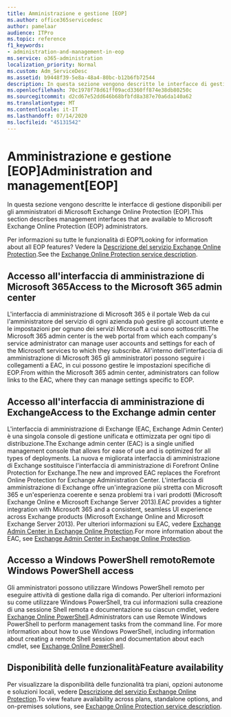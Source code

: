 ```yaml
---
title: Amministrazione e gestione [EOP]
ms.author: office365servicedesc
author: pamelaar
audience: ITPro
ms.topic: reference
f1_keywords:
- administration-and-management-in-eop
ms.service: o365-administration
localization_priority: Normal
ms.custom: Adm_ServiceDesc
ms.assetid: b9448f39-5e8a-48a4-80bc-b12b6fb72544
description: In questa sezione vengono descritte le interfacce di gestione disponibili per gli amministratori di Microsoft Exchange Online Protection (EOP).
ms.openlocfilehash: 70c1978f78d61ff09acd3360ff874e38db80250c
ms.sourcegitcommit: d2cd67e52dd646b68bfbfd8a387e70a6da140a62
ms.translationtype: MT
ms.contentlocale: it-IT
ms.lasthandoff: 07/14/2020
ms.locfileid: "45131542"
---
```

# <a name="administration-and-managementeop"></a><span data-ttu-id="58db7-103">Amministrazione e gestione [EOP]</span><span class="sxs-lookup"><span data-stu-id="58db7-103">Administration and management[EOP]</span></span>

<span data-ttu-id="58db7-104">In questa sezione vengono descritte le interfacce di gestione disponibili per gli amministratori di Microsoft Exchange Online Protection (EOP).</span><span class="sxs-lookup"><span data-stu-id="58db7-104">This section describes management interfaces that are available to Microsoft Exchange Online Protection (EOP) administrators.</span></span>
  
<span data-ttu-id="58db7-105">Per informazioni su tutte le funzionalità di EOP?</span><span class="sxs-lookup"><span data-stu-id="58db7-105">Looking for information about all EOP features?</span></span> <span data-ttu-id="58db7-106">Vedere la [Descrizione del servizio Exchange Online Protection](exchange-online-protection-service-description.md).</span><span class="sxs-lookup"><span data-stu-id="58db7-106">See the [Exchange Online Protection service description](exchange-online-protection-service-description.md).</span></span>
  
## <a name="access-to-the-microsoft-365-admin-center"></a><span data-ttu-id="58db7-107">Accesso all'interfaccia di amministrazione di Microsoft 365</span><span class="sxs-lookup"><span data-stu-id="58db7-107">Access to the Microsoft 365 admin center</span></span>

<span data-ttu-id="58db7-108">L'interfaccia di amministrazione di Microsoft 365 è il portale Web da cui l'amministratore del servizio di ogni azienda può gestire gli account utente e le impostazioni per ognuno dei servizi Microsoft a cui sono sottoscritti.</span><span class="sxs-lookup"><span data-stu-id="58db7-108">The Microsoft 365 admin center is the web portal from which each company's service administrator can manage user accounts and settings for each of the Microsoft services to which they subscribe.</span></span> <span data-ttu-id="58db7-109">All'interno dell'interfaccia di amministrazione di Microsoft 365 gli amministratori possono seguire i collegamenti a EAC, in cui possono gestire le impostazioni specifiche di EOP.</span><span class="sxs-lookup"><span data-stu-id="58db7-109">From within the Microsoft 365 admin center, administrators can follow links to the EAC, where they can manage settings specific to EOP.</span></span>
  
## <a name="access-to-the-exchange-admin-center"></a><span data-ttu-id="58db7-110">Accesso all'interfaccia di amministrazione di Exchange</span><span class="sxs-lookup"><span data-stu-id="58db7-110">Access to the Exchange admin center</span></span>

<span data-ttu-id="58db7-111">L'interfaccia di amministrazione di Exchange (EAC, Exchange Admin Center) è una singola console di gestione unificata e ottimizzata per ogni tipo di distribuzione.</span><span class="sxs-lookup"><span data-stu-id="58db7-111">The Exchange admin center (EAC) is a single unified management console that allows for ease of use and is optimized for all types of deployments.</span></span> <span data-ttu-id="58db7-112">La nuova e migliorata interfaccia di amministrazione di Exchange sostituisce l'interfaccia di amministrazione di Forefront Online Protection for Exchange.</span><span class="sxs-lookup"><span data-stu-id="58db7-112">The new and improved EAC replaces the Forefront Online Protection for Exchange Administration Center.</span></span> <span data-ttu-id="58db7-113">L'interfaccia di amministrazione di Exchange offre un'integrazione più stretta con Microsoft 365 e un'esperienza coerente e senza problemi tra i vari prodotti (Microsoft Exchange Online e Microsoft Exchange Server 2013).</span><span class="sxs-lookup"><span data-stu-id="58db7-113">EAC provides a tighter integration with Microsoft 365 and a consistent, seamless UI experience across Exchange products (Microsoft Exchange Online and Microsoft Exchange Server 2013).</span></span> <span data-ttu-id="58db7-114">Per ulteriori informazioni su EAC, vedere [Exchange Admin Center in Exchange Online Protection](https://go.microsoft.com/fwlink/p/?LinkId=282381).</span><span class="sxs-lookup"><span data-stu-id="58db7-114">For more information about the EAC, see [Exchange Admin Center in Exchange Online Protection](https://go.microsoft.com/fwlink/p/?LinkId=282381).</span></span>
  
## <a name="remote-windows-powershell-access"></a><span data-ttu-id="58db7-115">Accesso a Windows PowerShell remoto</span><span class="sxs-lookup"><span data-stu-id="58db7-115">Remote Windows PowerShell access</span></span>

 <span data-ttu-id="58db7-p104">Gli amministratori possono utilizzare Windows PowerShell remoto per eseguire attività di gestione dalla riga di comando. Per ulteriori informazioni su come utilizzare Windows PowerShell, tra cui informazioni sulla creazione di una sessione Shell remota e documentazione su ciascun cmdlet, vedere [Exchange Online PowerShell](https://go.microsoft.com/fwlink/p/?LinkId=282266).</span><span class="sxs-lookup"><span data-stu-id="58db7-p104">Administrators can use Remote Windows PowerShell to perform management tasks from the command line. For more information about how to use Windows PowerShell, including information about creating a remote Shell session and documentation about each cmdlet, see [Exchange Online PowerShell](https://go.microsoft.com/fwlink/p/?LinkId=282266).</span></span>
  
## <a name="feature-availability"></a><span data-ttu-id="58db7-118">Disponibilità delle funzionalità</span><span class="sxs-lookup"><span data-stu-id="58db7-118">Feature availability</span></span>

<span data-ttu-id="58db7-119">Per visualizzare la disponibilità delle funzionalità tra piani, opzioni autonome e soluzioni locali, vedere [Descrizione del servizio Exchange Online Protection](exchange-online-protection-service-description.md).</span><span class="sxs-lookup"><span data-stu-id="58db7-119">To view feature availability across plans, standalone options, and on-premises solutions, see [Exchange Online Protection service description](exchange-online-protection-service-description.md).</span></span>
  